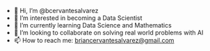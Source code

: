 - 👋 Hi, I’m @bcervantesalvarez
- 👀 I’m interested in becoming a Data Scientist
- 🌱 I’m currently learning Data Science and Mathematics
- 💞️ I’m looking to collaborate on solving real world problems with AI
- 📫 How to reach me: briancervantesalvarez@gmail.com 

<!---
bcervantesalvarez/bcervantesalvarez is a ✨ special ✨ repository because its `README.md` (this file) appears on your GitHub profile.
You can click the Preview link to take a look at your changes.
--->
